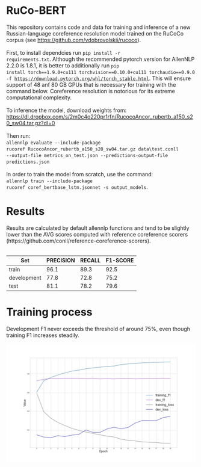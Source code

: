 # RuCo-BERT

This repository contains code and data for training and inference of a new Russian-language coreference resolution model trained on the RuCoCo corpus (see https://github.com/vdobrovolskii/rucoco). <br><br>
First, to install dependcies run <code>pip install -r requirements.txt</code>. Although the recommended pytorch version for AllenNLP 2.2.0 is 1.8.1, it is better to additionally run <code>pip install torch==1.9.0+cu111 torchvision==0.10.0+cu111 torchaudio==0.9.0 -f https://download.pytorch.org/whl/torch_stable.html</code>. This will ensure support of 48 anf 80 GB GPUs that is necessary for training with the command below. Coreference resolution is notorious for its extreme computational complexity.<br><br>
To inference the model, download weights from: https://dl.dropbox.com/s/2m0c4o220pr1rfn/RucocoAncor_rubertb_a150_s20_sw04.tar.gz?dl=0 <br><br>
Then run: <br>
<code>allennlp evaluate --include-package rucoref RucocoAncor_rubertb_a150_s20_sw04.tar.gz data\test.conll --output-file metrics_on_test.json --predictions-output-file predictions.json</code><br><br>
In order to train the model from scratch, use the command:<br>
<code>allennlp train --include-package rucoref coref_bertbase_lstm.jsonnet -s output_models</code>.<br>
<h1>Results</h1>
Results are calculated by default allennlp functions and tend to be slightly lower than the AVG scores computed with reference coreference scorers (https://github.com/conll/reference-coreference-scorers).<br><br>

| Set           | PRECISION | RECALL    | F1-SCORE|
|---------------|-----------|-----------|---------|
| train         | 96.1      | 89.3      | 92.5    |
|development    | 77.8      | 72.8      | 75.2    |
|test           | 81.1      | 78.2      | 79.6    |

<h1>Training process</h1>
Development F1 never exceeds the threshold of around 75%, even though training F1 increases steadily.

![alt text](https://github.com/gleb-skobinsky/RuCo-BERT/blob/master/training.jpg?raw=true)
